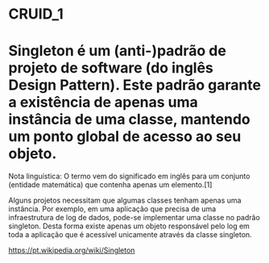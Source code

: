 # CRUID_1
# Singleton é um (anti-)padrão de projeto de software (do inglês Design Pattern). Este padrão garante a existência de apenas uma instância de uma classe, mantendo um ponto global de acesso ao seu objeto.

Nota linguística: O termo vem do significado em inglês para um conjunto (entidade matemática) que contenha apenas um elemento.[1]

Alguns projetos necessitam que algumas classes tenham apenas uma instância. Por exemplo, em uma aplicação que precisa de uma infraestrutura de log de dados, pode-se implementar uma classe no padrão singleton. Desta forma existe apenas um objeto responsável pelo log em toda a aplicação que é acessível unicamente através da classe singleton.

https://pt.wikipedia.org/wiki/Singleton
